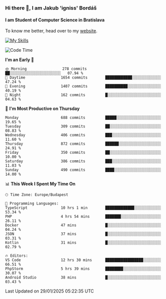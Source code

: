 ### Hi there 👋, I am Jakub 'igniss' Bordáš

#### I am Student of Computer Science in Bratislava
To know me better, head over to my [website](https://bordas.sk).

[![My Skills](https://skillicons.dev/icons?i=js,typescript,html,css,figma,svelte,vue,next,postgresql,nest,express,nodejs)](https://bordas.sk)


<!--START_SECTION:waka-->
![Code Time](http://img.shields.io/badge/Code%20Time-1%2C665%20hrs%2013%20mins-blue)

**I'm an Early 🐤** 

```text
🌞 Morning                278 commits         ██░░░░░░░░░░░░░░░░░░░░░░░   07.94 % 
🌆 Daytime                1654 commits        ████████████░░░░░░░░░░░░░   47.24 % 
🌃 Evening                1407 commits        ██████████░░░░░░░░░░░░░░░   40.19 % 
🌙 Night                  162 commits         █░░░░░░░░░░░░░░░░░░░░░░░░   04.63 % 
```
📅 **I'm Most Productive on Thursday** 

```text
Monday                   688 commits         █████░░░░░░░░░░░░░░░░░░░░   19.65 % 
Tuesday                  309 commits         ██░░░░░░░░░░░░░░░░░░░░░░░   08.83 % 
Wednesday                406 commits         ███░░░░░░░░░░░░░░░░░░░░░░   11.60 % 
Thursday                 872 commits         ██████░░░░░░░░░░░░░░░░░░░   24.91 % 
Friday                   350 commits         ██░░░░░░░░░░░░░░░░░░░░░░░   10.00 % 
Saturday                 386 commits         ███░░░░░░░░░░░░░░░░░░░░░░   11.03 % 
Sunday                   490 commits         ████░░░░░░░░░░░░░░░░░░░░░   14.00 % 
```


📊 **This Week I Spent My Time On** 

```text
🕑︎ Time Zone: Europe/Budapest

💬 Programming Languages: 
TypeScript               10 hrs 1 min        █████████████░░░░░░░░░░░░   53.34 % 
PHP                      4 hrs 54 mins       ███████░░░░░░░░░░░░░░░░░░   26.11 % 
Docker                   47 mins             █░░░░░░░░░░░░░░░░░░░░░░░░   04.24 % 
JSON                     37 mins             █░░░░░░░░░░░░░░░░░░░░░░░░   03.31 % 
Kotlin                   31 mins             █░░░░░░░░░░░░░░░░░░░░░░░░   02.79 % 

🔥 Editors: 
VS Code                  12 hrs 30 mins      █████████████████░░░░░░░░   66.51 % 
PhpStorm                 5 hrs 39 mins       ████████░░░░░░░░░░░░░░░░░   30.07 % 
Android Studio           38 mins             █░░░░░░░░░░░░░░░░░░░░░░░░   03.43 % 
```


 Last Updated on 29/01/2025 05:22:35 UTC
<!--END_SECTION:waka-->
